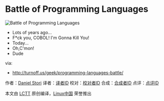 Battle of Programming Languages
===============

![Battle of Programming Languages](http://turnoff.us/image/en/programming-languages-battle.png)

- Lots of years ago...
- F*ck you, COBOL! I'm Gonna Kill You!
- Today...
- Oh,C'mon!
- Dude


via:
 - http://turnoff.us/geek/programming-languages-battle/

作者：[Daniel Stori][a]
译者：[译者ID](https://github.com/译者ID)
校对：[校对者ID](https://github.com/校对者ID)
合成：[合成者ID](https://github.com/合成者ID)
点评：[点评ID](https://github.com/点评者ID)

本文由 [LCTT](https://github.com/LCTT/TranslateProject) 原创编译，[Linux中国](https://linux.cn/) 荣誉推出

[a]:http://turnoff.us/about/
